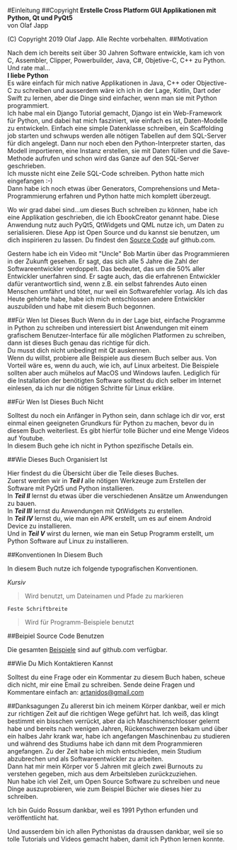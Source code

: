 #Einleitung
##Copyright
**Erstelle Cross Platform GUI Applikationen mit Python, Qt und PyQt5**  
von Olaf Japp  

(C) Copyright 2019 Olaf Japp. Alle Rechte vorbehalten.
##Motivation

Nach dem ich bereits seit über 30 Jahren Software entwickle, kam ich von C, Assembler, Clipper, Powerbuilder, Java, C#, Objetive-C, C++ zu Python. Und rate mal...   
**I liebe Python**   
Es wäre einfach für mich native Applikationen in Java, C++ oder Objective-C zu schreiben und ausserdem wäre ich ich in der Lage, Kotlin, Dart oder Swift zu lernen, aber die Dinge sind einfacher, wenn man sie mit Python programmiert.  
Ich habe mal ein Django Tutorial gemacht, Django ist ein Web-Framework für Python, und dabei hat mich fasziniert, wie einfach es ist, Daten-Modelle zu entwickeln. Einfach eine simple Datenklasse schreiben, ein Scaffolding job starten und schwups werden alle nötigen Tabellen auf dem SQL-Server für dich angelegt. Dann nur noch eben den Python-Interpreter starten, das Modell importieren, eine Instanz erstellen, sie mit Daten füllen und die Save-Methode aufrufen und schon wird das Ganze auf den SQL-Server geschrieben.  
Ich musste nicht eine Zeile SQL-Code schreiben. Python hatte mich eingefangen :-)  
Dann habe ich noch etwas über Generators, Comprehensions und Meta-Programmierung erfahren und Python hatte mich komplett überzeugt.  

Wo wir grad dabei sind...um dieses Buch schreiben zu können, habe ich eine Applikation geschrieben, die ich EbookCreator genannt habe. Diese Anwendung nutz auch PyQt5, QtWidgets und QML nutze ich, um Daten zu serialisieren. Diese App ist Open Source und du kannst sie benutzen, um dich inspirieren zu lassen. Du findest den <a href="https://github.com/Artanidos/EbookCreator/">Source Code</a> auf github.com.

Gestern habe ich ein Video mit "Uncle" Bob Martin über das Programmieren in der Zukunft gesehen. Er sagt, das sich alle 5 Jahre die Zahl der Softwareentwickler verdoppelt. Das bedeutet, das um die 50% aller Entwickler unerfahren sind.
Er sagte auch, das die erfahrenen Entwickler dafür verantwortlich sind, wenn z.B. ein selbst fahrendes Auto einen Menschen umfährt und tötet, nur weil ein Softwarefehler vorlag. Als ich das Heute gehörte habe, habe ich mich entschlossen andere Entwickler auszubilden und habe mit diesem Buch begonnen. 

##Für Wen Ist Dieses Buch
Wenn du in der Lage bist, einfache Programme in Python zu schreiben und interessiert bist Anwendungen mit einem grafischem Benutzer-Interface für alle möglichen Platformen zu schreiben, dann ist dieses Buch genau das richtige für dich.  
Du musst dich nicht unbedingt mit Qt auskennen.  
Wenn du willst, probiere alle Beispiele aus diesem Buch selber aus. Von Vorteil wäre es, wenn du auch, wie ich, auf Linux arbeitest. Die Beispiele sollten aber auch mühelos auf MacOS und Windows laufen. Lediglich für die Installation der benötigten Software solltest du dich selber im Internet einlesen, da ich nur die nötigen Schritte für Linux erkläre.  

##Für Wen Ist Dieses Buch Nicht

Solltest du noch ein Anfänger in Python sein, dann schlage ich dir vor, erst einmal einen geeigneten Grundkurs für Python zu machen, bevor du in diesem Buch weiterliest. Es gibt hierfür tolle Bücher und eine Menge Videos auf Youtube.  
In diesem Buch gehe ich nicht in Python spezifische Details ein.

##Wie Dieses Buch Organisiert Ist

Hier findest du die Übersicht über die Teile dieses Buches.  
Zuerst werden wir in ***Teil I*** alle nötigen Werkzeuge zum Erstellen der Software mit PyQt5 und Python installieren.  
In ***Teil II*** lernst du etwas über die verschiedenen Ansätze um Anwendungen zu bauen.  
In ***Teil III*** lernst du Anwendungen mit QtWidgets zu erstellen.  
In ***Teil IV*** lernst du, wie man ein APK erstellt, um es auf einem Android Device zu installieren.  
Und in ***Teil V*** wirst du lernen, wie man ein Setup Programm erstellt, um Python Software auf Linux zu installieren. 


##Konventionen In Diesem Buch

In diesem Buch nutze ich folgende typografischen Konventionen. 

*Kursiv*
<blockquote>
<p>Wird benutzt, um Dateinamen und Pfade zu markieren</p>  
</blockquote>

```
Feste Schriftbreite
```

<blockquote>
<p>Wird für Programm-Beispiele benutzt</p>  
</blockquote>

##Beipiel Source Code Benutzen

Die gesamten [Beispiele](https://github.com/Artanidos/DevAndroidPythonBook/) sind auf github.com verfügbar.

##Wie Du Mich Kontaktieren Kannst

Solltest du eine Frage oder ein Kommentar zu diesem Buch haben, scheue dich nicht, mir eine Email zu schreiben. Sende deine Fragen und Kommentare einfach an: artanidos@gmail.com

##Danksagungen
Zu allererst bin ich meinem Körper dankbar, weil er mich zur richtigen Zeit auf die richtigen Wege geführt hat. Ich weiß, das klingt bestimmt ein bisschen verrückt, aber da ich Maschinenschlosser gelernt habe und bereits nach wenigen Jahren, Rückenschwerzen bekam und über ein halbes Jahr krank war, habe ich angefangen Maschinenbau zu studieren und während des Studiums habe ich dann mit dem Programmieren angefangen. Zu der Zeit habe ich mich entschieden, mein Studium abzubrechen und als Softwareentwickler zu arbeiten.  
Dann hat mir mein Körper vor 5 Jahren mit gleich zwei Burnouts zu verstehen gegeben, mich aus dem Arbeitsleben zurückzuziehen.  
Nun habe ich viel Zeit, um Open Source Software zu schreiben und neue Dinge auszuprobieren, wie zum Beispiel Bücher wie dieses hier zu schreiben.
 
Ich bin Guido Rossum dankbar, weil es 1991 Python erfunden und veröffentlicht hat.

Und ausserdem bin ich allen Pythonistas da draussen dankbar, weil sie so tolle Tutorials und Videos gemacht haben, damit ich Python lernen konnte.